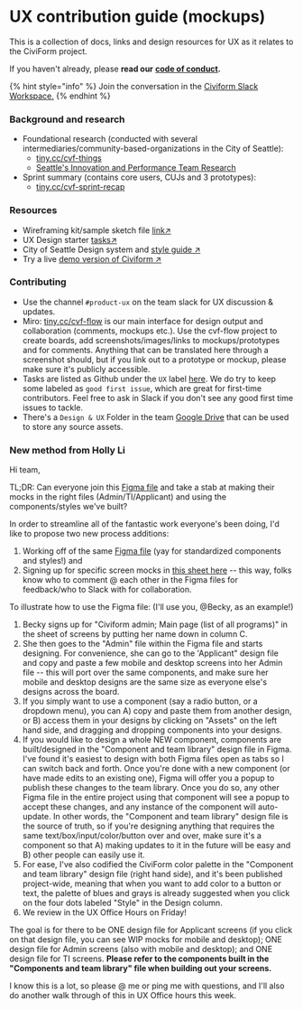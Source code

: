 # UX contribution guide (mockups)

This is a collection of docs, links and design resources for UX as it relates to the CiviForm project.

If you haven't already, please **read our** [**code of conduct**](https://github.com/civiform/civiform/blob/main/code\_of\_conduct.md)**.**

{% hint style="info" %}
Join the conversation in the [Civiform Slack Workspace.](https://app.slack.com/client/T01Q6PJQAES/C01R3BWAL1E)
{% endhint %}

### Background and research

* Foundational research (conducted with several intermediaries/community-based-organizations in the City of Seattle):
  * [tiny.cc/cvf-things](http://tiny.cc/cvf-things)
  * [Seattle's Innovation and Performance Team Research](https://drive.google.com/file/d/1-pjrb5zo5ZfILcVqgFW3hTD24q-envoa/view?usp=sharing)
* Sprint summary (contains core users, CUJs and 3 prototypes):
  * [tiny.cc/cvf-sprint-recap](http://tiny.cc/cvf-sprint-recap)

### Resources

* Wireframing kit/sample sketch file [link↗](https://drive.google.com/file/d/1Z30VjV3D0UAh3Ep1B-sF58U8HVxtqTXg/view)
* UX Design starter [tasks↗](https://docs.google.com/presentation/d/1bChSlWQAjyejyBdQh\_jfvXEuqVPQ68AsKWFHB1DAvx0/edit#slide=id.gc75122569a\_0\_1564)
* City of Seattle Design system and [style guide ↗](https://app.uxpin.com/design-system/3f410cc070aa87dbff70/city-of-seattle-digital-style-guide)
* Try a live [demo version of Civiform ↗](https://staging.seattle.civiform.com)

### Contributing

* Use the channel `#product-ux` on the team slack for UX discussion & updates.
* Miro: [tiny.cc/cvf-flow](http://tiny.cc/cvf-flow) is our main interface for design output and collaboration (comments, mockups etc.). Use the cvf-flow project to create boards, add screenshots/images/links to mockups/prototypes and for comments. Anything that can be translated here through a screenshot should, but if you link out to a prototype or mockup, please make sure it's publicly accessible.
* Tasks are listed as Github under the `UX` label [here](https://github.com/civiform/civiform/issues?q=is%3Aopen+is%3Aissue+label%3AUX). We do try to keep some labeled as `good first issue`, which are great for first-time contributors. Feel free to ask in Slack if you don't see any good first time issues to tackle.
* There's a `Design & UX` Folder in the team [Google Drive](../../governance-and-management/governance/communication#shared-drive) that can be used to store any source assets.

### New method from Holly Li

Hi team,

TL;DR: Can everyone join this [Figma file](https://www.figma.com/team\_invite/redeem/haR79GuC8VYA6BvL8xT6YE) and take a stab at making their mocks in the right files (Admin/TI/Applicant) and using the components/styles we've built?

In order to streamline all of the fantastic work everyone's been doing, I'd like to propose two new process additions:

1. Working off of the same [Figma file](https://www.figma.com/team\_invite/redeem/haR79GuC8VYA6BvL8xT6YE) (yay for standardized components and styles!) and
2. Signing up for specific screen mocks in [this sheet here](https://docs.google.com/spreadsheets/d/1I4h1Ra5-DeFBcGJgMT8XlKVbSZTZ74\_rlACKpViXiZI/edit?resourcekey=0-5a0s0KHRI4qxL3bstiy1Ng#gid=0) -- this way, folks know who to comment @ each other in the Figma files for feedback/who to Slack with for collaboration.

To illustrate how to use the Figma file: (I'll use you, @Becky, as an example!)

1. Becky signs up for "Civiform admin; Main page (list of all programs)" in the sheet of screens by putting her name down in column C.
2. She then goes to the "Admin" file within the Figma file and starts designing. For convenience, she can go to the 'Applicant" design file and copy and paste a few mobile and desktop screens into her Admin file -- this will port over the same components, and make sure her mobile and desktop designs are the same size as everyone else's designs across the board.
3. If you simply want to use a component (say a radio button, or a dropdown menu), you can A) copy and paste them from another design, or B) access them in your designs by clicking on "Assets" on the left hand side, and dragging and dropping components into your designs.
4. If you would like to design a whole NEW component, components are built/designed in the "Component and team library" design file in Figma. I've found it's easiest to design with both Figma files open as tabs so I can switch back and forth. Once you're done with a new component (or have made edits to an existing one), Figma will offer you a popup to publish these changes to the team library. Once you do so, any other Figma file in the entire project using that component will see a popup to accept these changes, and any instance of the component will auto-update. In other words, the "Component and team library" design file is the source of truth, so if you're designing anything that requires the same text/box/input/color/button over and over, make sure it's a component so that A) making updates to it in the future will be easy and B) other people can easily use it.
5. For ease, I've also codified the CiviForm color palette in the "Component and team library" design file (right hand side), and it's been published project-wide, meaning that when you want to add color to a button or text, the palette of blues and grays is already suggested when you click on the four dots labeled "Style" in the Design column.
6. We review in the UX Office Hours on Friday!

The goal is for there to be ONE design file for Applicant screens (if you click on that design file, you can see WIP mocks for mobile and desktop); ONE design file for Admin screens (also with mobile and desktop); and ONE design file for TI screens. **Please refer to the components built in the "Components and team library" file when building out your screens.**

I know this is a lot, so please @ me or ping me with questions, and I'll also do another walk through of this in UX Office hours this week.
